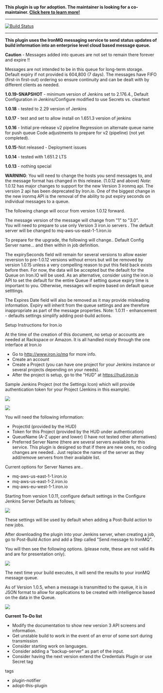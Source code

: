 **This plugin is up for adoption. The maintainer is looking for a co-maintainer. [Click here to learn more!](https://wiki.jenkins.io/display/JENKINS/Adopt+a+Plugin)**

***
[![Build Status](https://ci.jenkins.io/buildStatus/icon?job=Plugins/ironmq-notifier-plugin/master)](https://ci.jenkins.io/buildStatus/icon?job=Plugins/ironmq-notifier-plugin/master)
***

**This plugin uses the IronMQ messaging service to send status updates of build information into an enterprise level cloud based message queue.**


**Caution** - Messages added into queues are not set to remain there forever and expire !!

Messages are not intended to be in this queue for long-term storage.
Default expiry if not provided is 604,800 (7 days).
The messages have FIFO (first-in first-out) ordering so ensure continuity and can be dealt with by different clients as needed.

**1.0.19-SNAPSHOT** - minimum version of Jenkins set to 2.176.4., Default Configuration in Jenkins/Configure modified to use Secrets vs. cleartext

**1.0.18** - tested to 2.29 version of Jenkins

**1.0.17** - test and set to allow install on 1.651.3 version of jenkins

**1.0.16** - Initial pre-release v2 pipeline
Regression on alternate queue name for push queue
Code adjustments to prepare for v2 (pipeline) (not yet completed).

**1.0.15**-Not released - Deployment issues

**1.0.14** - tested with 1.651.2 LTS

**1.0.13** - nothing special

**WARNING**: You will need to change the hosts you send messages to, and the message format has changed in this release. (1.0.12 and above)
_Note_: 1.0.12 has major changes to support for the new Version 3 ironmq api. The version 2 api has been deprecated by Iron.io.
One of the biggest change in the new ironmq API is the removal of the ability to put expiry seconds on individual messages to a queue.

The following change will occur from version 1.0.12 forward.

The message version of the message will change from "1" to "3.0".  
You will need to prepare to use only Version 3 iron.io servers .  The default server will be changed to mq-aws-us-east-1-1.iron.io

To prepare for the upgrade, the following will change.. Default Config Server name... and then within in job definition.

The expirySeconds field will remain for several versions to allow easier reversion to pre-1.0.12 versions without errors but will be removed by version 1.0.15 unless a very compelling reason to put this field back exists before then. For now, the data will be accepted but the default for the Queue on Iron.IO will be used.  As an alternative, consider using the iron.io API to set the default for the entire Queue if setting queue expiry time is important to you.  Otherwise, messages will expire based on default queue setttings.

The Expires Date field will also be removed as it may provide misleading information. Expiry will inherit from the queue settings and are therefore inappropriate as part of the message properties.
Note: 1.0.11 - enhancement - defaults settings simplify adding post-build actions.

Setup Instructions for Iron.io

At the time of the creation of this document, no setup or accounts are needed at Rackspace or Amazon. It is all handled nicely through the one interface at Iron.io

- Go to http://www.iron.io/mq for more info.
- Create an account
- Create a Project (you can have one project for your Jenkins instance or several projects depending on your needs).
- After the project is setup, go to the "HUD" at https://hud.iron.io

Sample Jenkins Project (not the Settings Icon) which will provide authentication token for your Project (Jenkins in this example).

![](https://github.com/jenkinsci/ironmq-notifier-plugin/blob/master/wiki/ProjectPage.jpg)

![](https://github.com/jenkinsci/ironmq-notifier-plugin/blob/master/wiki/Credentials.png)


You will need the following information:

* ProjectId (provided by the HUD)
* Token for this Project (provided by the HUD under authentication)
* QueueName (A-Z upper and lower) (I have not tested other alternatives)
* Preferred Server Name (there are several servers available for this service. This plugin is designed so that if there are new ones, no coding changes are needed.. Just replace the name of the server as they add/remove servers from their available list.

Current options for Server Names are..

* mq-aws-us-east-1-1.iron.io
* mq-aws-us-east-1-2.iron.io
* mq-aws-eu-west-1-1.iron.io

Starting from version 1.0.11, configure default settings in the Configure Jenkins Server Defaults as follows;

![](https://github.com/jenkinsci/ironmq-notifier-plugin/blob/master/wiki/ironMQNotifierDefaults.png)

These settings will be used by default when adding a Post-Build action to new jobs.

After downloading the plugin into your Jenkins server, when creating a job, go to Post-Build Action and add a Step called "Send message to IronMQ".

You will then see the following options. (please note, these are not valid #s and are for presentation only).

![](https://github.com/jenkinsci/ironmq-notifier-plugin/blob/master/wiki/ironmq-sample-setup-104.PNG)

The next time your build executes, it will send the results to your ironMQ message queue.

As of Version 1.0.5, when a message is transmitted to the queue, it is in JSON format to allow for applications to be created with intelligence based on the data in the Queue.

![](https://github.com/jenkinsci/ironmq-notifier-plugin/blob/master/wiki/BuildResult.png)

__Current To-Do list__

- Modify the documentation to show new version 3 API screens and information.
- Get unstable build to work in the event of an error of some sort during transmission
- Consider starting work on languages.
- Consider adding a "backup-server" as part of the input.
- Consider having the next version extend the Credentials Plugin or use Secret tag

tags
- plugin-notifier
- adopt-this-plugin
